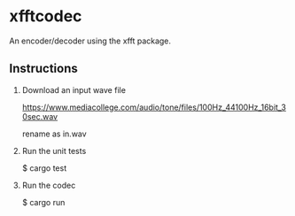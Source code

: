 xfftcodec
=========

An encoder/decoder using the xfft package.

Instructions
------------

1. Download an input wave file

    https://www.mediacollege.com/audio/tone/files/100Hz_44100Hz_16bit_30sec.wav

    rename as in.wav

2. Run the unit tests

    $ cargo test

3. Run the codec

    $ cargo run
